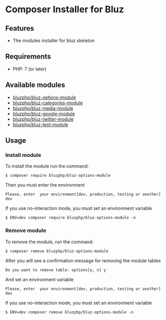 # Composer Installer for Bluz

Features
-------------------------
* The modules installer for bluz skeleton

Requirements
-------------------------
* PHP: 7 (or later)

Available modules
-------------------------
* [bluzphp/bluz-options-module](https://github.com/bluzphp/bluz-options-module)
* [bluzphp/bluz-categories-module](https://github.com/bluzphp/bluz-categories-module)
* [bluzphp/bluz-media-module](https://github.com/bluzphp/bluz-media-module)
* [bluzphp/bluz-google-module](https://github.com/bluzphp/bluz-google-module)
* [bluzphp/bluz-twitter-module](https://github.com/bluzphp/bluz-twitter-module)
* [bluzphp/bluz-test-module](https://github.com/bluzphp/bluz-test-module)

Usage
-------------------------
### Install module
To install the module run the command:
  

    $ composer require bluzphp/bluz-options-module

Then you must enter the environment


    Please, enter  your environment[dev, production, testing or another] dev



If you use no-interaction mode, you must set an environment variable
  

    $ ENV=dev composer require bluzphp/bluz-options-module -n


### Remove module
To remove the module, run the command:
    

    $ composer remove bluzphp/bluz-options-module


After you will see a confirmation message for removing the module tables

    Do you want to remove table: options[y, n] y

And set an environment variable
    

    Please, enter  your environment[dev, production, testing or another] dev

    
If you use no-interaction mode, you must set an environment variable
  

    $ ENV=dev composer remove bluzphp/bluz-options-module -n



    
